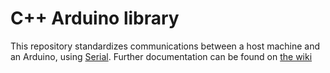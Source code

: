 # C++ Arduino library

This repository standardizes communications between a host machine and an Arduino, using [Serial](https://github.com/NHS-Sailbot/Serial). Further documentation can be found on [the wiki](https://github.com/NHS-Sailbot/Arduino/wiki)
